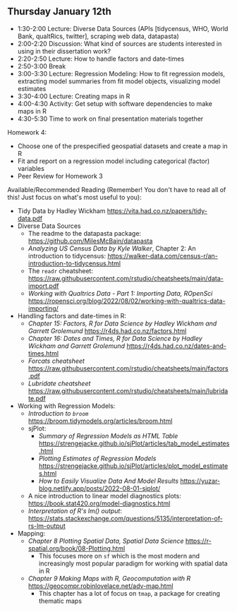 ## Thursday January 12th
  
  * 1:30-2:00 Lecture: Diverse Data Sources (APIs [tidycensus, WHO, World Bank, qualtRics, twitter], scraping web data, datapasta)
  * 2:00-2:20 Discussion: What kind of sources are students interested in using in their dissertation work?
  * 2:20-2:50 Lecture: How to handle factors and date-times
  * 2:50-3:00 Break 
  * 3:00-3:30 Lecture: Regression Modeling: How to fit regression models,
  extracting model summaries from fit model objects, visualizing model estimates
  * 3:30-4:00 Lecture: Creating maps in R
  * 4:00-4:30 Activity: Get setup with software dependencies to make maps in R
  * 4:30-5:30 Time to work on final presentation materials together

Homework 4:

  * Choose one of the prespecified geospatial datasets and create a map in R
  * Fit and report on a regression model including categorical (factor) variables
  * Peer Review for Homework 3

Available/Recommended Reading (Remember! You don't have to read all of this! Just focus on what's most useful to you):

  * Tidy Data by Hadley Wickham <https://vita.had.co.nz/papers/tidy-data.pdf>
  * Diverse Data Sources
    * The readme to the datapasta package: https://github.com/MilesMcBain/datapasta
    * *Analyzing US Census Data by Kyle Walker*, Chapter 2: An introduction to tidycensus: https://walker-data.com/census-r/an-introduction-to-tidycensus.html
    * The `readr` cheatsheet: https://raw.githubusercontent.com/rstudio/cheatsheets/main/data-import.pdf 
    * *Working with Qualtrics Data - Part 1: Importing Data, ROpenSci* https://ropensci.org/blog/2022/08/02/working-with-qualtrics-data-importing/
  * Handling factors and date-times in R: 
    * *Chapter 15: Factors, R for Data Science by Hadley Wickham and Garrett Grolemund* https://r4ds.had.co.nz/factors.html 
    * *Chapter 16: Dates and Times, R for Data Science by Hadley Wickham and Garrett Grolemund* https://r4ds.had.co.nz/dates-and-times.html
    * *Forcats cheatsheet* https://raw.githubusercontent.com/rstudio/cheatsheets/main/factors.pdf
    * *Lubridate cheatsheet* https://raw.githubusercontent.com/rstudio/cheatsheets/main/lubridate.pdf
  * Working with Regression Models: 
    * *Introduction to `broom`* https://broom.tidymodels.org/articles/broom.html 
    * sjPlot: 
      * *Summary of Regression Models as HTML Table* https://strengejacke.github.io/sjPlot/articles/tab_model_estimates.html 
      * *Plotting Estimates of Regression Models* https://strengejacke.github.io/sjPlot/articles/plot_model_estimates.html 
      * *How to Easily Visualize Data And Model Results* https://yuzar-blog.netlify.app/posts/2022-08-01-sjplot/
    * A nice introduction to linear model diagnostics plots: https://book.stat420.org/model-diagnostics.html 
    * *Interpretation of R's lm() output*: https://stats.stackexchange.com/questions/5135/interpretation-of-rs-lm-output 
  * Mapping:
    * *Chapter 8 Plotting Spatial Data, Spatial Data Science* https://r-spatial.org/book/08-Plotting.html 
      * This focuses more on `sf` which is the most modern and increasingly most popular paradigm 
      for working with spatial data in R
    * *Chapter 9 Making Maps with R, Geocomputation with R* https://geocompr.robinlovelace.net/adv-map.html 
      * This chapter has a lot of focus on `tmap`, a package for creating thematic maps
    
    
    
    
    